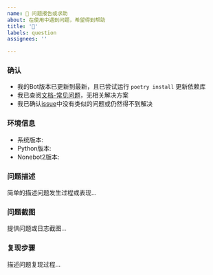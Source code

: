 ```yaml
---
name: 🐛 问题报告或求助
about: 在使用中遇到问题，希望得到帮助
title: '🐛'
labels: question
assignees: ''

---
```


### 确认

- 我的Bot版本已更新到最新，且已尝试运行 `poetry install` 更新依赖库
- 我已查阅[文档-常见问题](https://github.com/zhulinyv/NJS#readme)，无相关解决方案
- 我已确认[issue](https://github.com/zhulinyv/NJS/issues)中没有类似的问题或仍然得不到解决

### 环境信息

- 系统版本: 
- Python版本: 
- Nonebot2版本: 

### 问题描述

简单的描述问题发生过程或表现...

### 问题截图

提供问题或日志截图...

### 复现步骤

描述问题复现过程...
